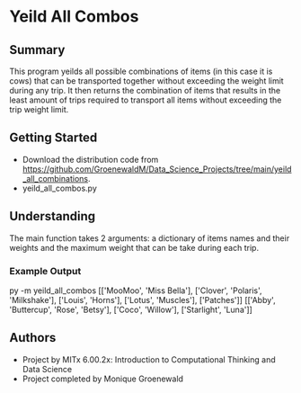 # Yeild All Combos


## Summary

This program yeilds all possible combinations of items (in this case it is cows) that can be transported together without exceeding the weight limit during any trip. It then returns the combination of items that results in the least amount of trips required to transport all items without exceeding the trip weight limit.


## Getting Started

* Download the distribution code from https://github.com/GroenewaldM/Data_Science_Projects/tree/main/yeild_all_combinations.
* yeild_all_combos.py


## Understanding

The main function takes 2 arguments: a dictionary of items names and their weights and the maximum weight that can be take during each trip.


### Example Output

py -m yeild_all_combos
[['MooMoo', 'Miss Bella'], ['Clover', 'Polaris', 'Milkshake'], ['Louis', 'Horns'], ['Lotus', 'Muscles'], ['Patches']]
[['Abby', 'Buttercup', 'Rose', 'Betsy'], ['Coco', 'Willow'], ['Starlight', 'Luna']]

## Authors

* Project by MITx 6.00.2x: Introduction to Computational Thinking and Data Science
* Project completed by Monique Groenewald
